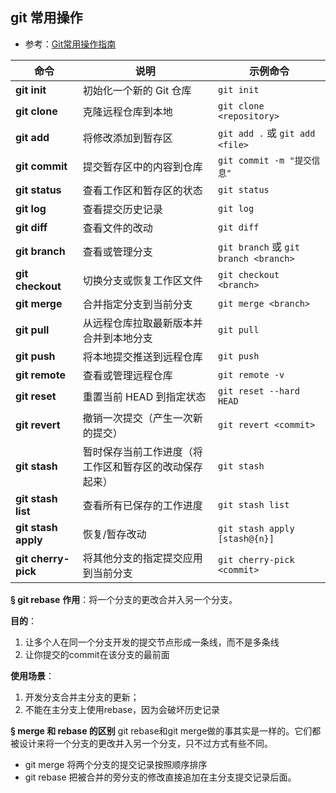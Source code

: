 ## git 常用操作

+   参考：[Git常用操作指南](https://www.cnblogs.com/guoyaohua/p/Git-tutorial.html "https://www.cnblogs.com/guoyaohua/p/Git-tutorial.html")

| 命令                      | 说明                          | 示例命令                                  |
|---------------------------|-----------------------------|-------------------------------------------|
| **git init**              | 初始化一个新的 Git 仓库              | `git init`                                |
| **git clone**             | 克隆远程仓库到本地                   | `git clone <repository>`                  |
| **git add**               | 将修改添加到暂存区                   | `git add .` 或 `git add <file>`             |
| **git commit**            | 提交暂存区中的内容到仓库                | `git commit -m "提交信息"`                 |
| **git status**            | 查看工作区和暂存区的状态                | `git status`                              |
| **git log**               | 查看提交历史记录                    | `git log`                                 |
| **git diff**              | 查看文件的改动                     | `git diff`                                |
| **git branch**            | 查看或管理分支                     | `git branch` 或 `git branch <branch>`       |
| **git checkout**          | 切换分支或恢复工作区文件                | `git checkout <branch>`                   |
| **git merge**             | 合并指定分支到当前分支                 | `git merge <branch>`                      |
| **git pull**              | 从远程仓库拉取最新版本并合并到本地分支         | `git pull`                                |
| **git push**              | 将本地提交推送到远程仓库                | `git push`                                |
| **git remote**            | 查看或管理远程仓库                   | `git remote -v`                           |
| **git reset**             | 重置当前 HEAD 到指定状态             | `git reset --hard HEAD`                   |
| **git revert**            | 撤销一次提交（产生一次新的提交）            | `git revert <commit>`                     |
| **git stash**             | 暂时保存当前工作进度（将工作区和暂存区的改动保存起来） | `git stash`                               |
| **git stash list**        | 查看所有已保存的工作进度                | `git stash list`                          |
| **git stash apply**       | 恢复/暂存改动           | `git stash apply [stash@{n}]`              |
| **git cherry-pick**       | 将其他分支的指定提交应用到当前分支           | `git cherry-pick <commit>`                |


**§ git rebase** **作用**：将一个分支的更改合并入另一个分支。

**目的**：

1.  让多个人在同一个分支开发的提交节点形成一条线，而不是多条线
2.  让你提交的commit在该分支的最前面

**使用场景**：

1.  开发分支合并主分支的更新；
2.  不能在主分支上使用rebase，因为会破坏历史记录

**§ merge 和 rebase 的区别** git rebase和git merge做的事其实是一样的。它们都被设计来将一个分支的更改并入另一个分支，只不过方式有些不同。

+   git merge 将两个分支的提交记录按照顺序排序
+   git rebase 把被合并的旁分支的修改直接追加在主分支提交记录后面。
